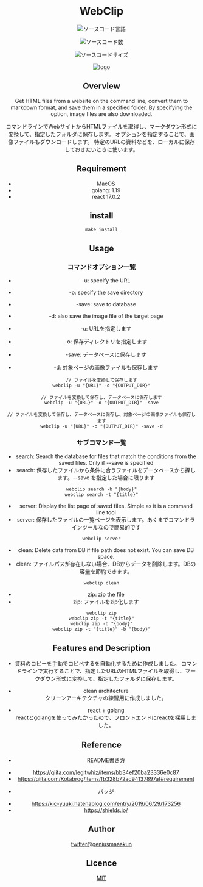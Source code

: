 <div style="text-align: center;">

# WebClip

![ソースコード言語](https://img.shields.io/github/languages/top/geniusmaaakun/webclip)

![ソースコード数](https://img.shields.io/github/languages/count/geniusmaaakun/webclip)

![ソースコードサイズ](https://img.shields.io/github/languages/code-size/geniusmaaakun/webclip)


![logo](./frontend/public/favicon.ico)


## Overview
Get HTML files from a website on the command line, convert them to markdown format, and save them in a specified folder.
By specifying the option, image files are also downloaded.

コマンドラインでWebサイトからHTMLファイルを取得し、マークダウン形式に変換して、指定したフォルダに保存します。
オプションを指定することで、画像ファイルもダウンロードします。
特定のURLの資料などを、ローカルに保存しておきたいときに使います。

## Requirement
- MacOS
- golang: 1.19
- react 17.0.2

## install
```
make install
```

## Usage
### コマンドオプション一覧
* -u: specify the URL
* -o: specify the save directory
* -save: save to database
* -d: also save the image file of the target page

* -u: URLを指定します
* -o: 保存ディレクトリを指定します
* -save: データベースに保存します
* -d: 対象ページの画像ファイルも保存します

```
// ファイルを変換して保存します
webclip -u "{URL}" -o "{OUTPUT_DIR}"

// ファイルを変換して保存し、データベースに保存します
webclip -u "{URL}" -o "{OUTPUT_DIR}" -save

// ファイルを変換して保存し、データベースに保存し、対象ページの画像ファイルも保存します
webclip -u "{URL}" -o "{OUTPUT_DIR}" -save -d
```

###  サブコマンド一覧

* search: Search the database for files that match the conditions from the saved files. Only if --save is specified
* search: 保存したファイルから条件に合うファイルをデータベースから探します。--save を指定した場合に限ります
```
webclip search -b "{body}"
webclip search -t "{title}"
```

* server: Display the list page of saved files. Simple as it is a command line tool
* server: 保存したファイルの一覧ページを表示します。あくまでコマンドラインツールなので簡易的です
```
webclip server
```

* clean: Delete data from DB if file path does not exist. You can save DB space.
* clean: ファイルパスが存在しない場合、DBからデータを削除します。DBの容量を節約できます。
```
webclip clean
```

* zip: zip the file
* zip: ファイルをzip化します
```
webclip zip
webclip zip -t "{title}"
webclip zip -b "{body}"
webclip zip -t "{title}" -b "{body}"
```



## Features and Description

- 資料のコピーを手動でコピペするを自動化するために作成しました。
コマンドラインで実行することで、指定したURLのHTMLファイルを取得し、マークダウン形式に変換して、指定したフォルダに保存します。

- clean architecture \
クリーンアーキテクチャの練習用に作成しました。

- react + golang \
reactとgolangを使ってみたかったので、フロントエンドにreactを採用しました。


## Reference

- README書き方
* https://qiita.com/legitwhiz/items/bb34ef20ba23336e0c87
* https://qiita.com/Kotabrog/items/fb328b72ac94137897af#requirement

- バッジ
* https://kic-yuuki.hatenablog.com/entry/2019/06/29/173256
* https://shields.io/


## Author

[twitter@geniusmaaakun](https://twitter.com/geniusmaaakun)

## Licence

[MIT](https://opensource.org/license/mit/)

</div>